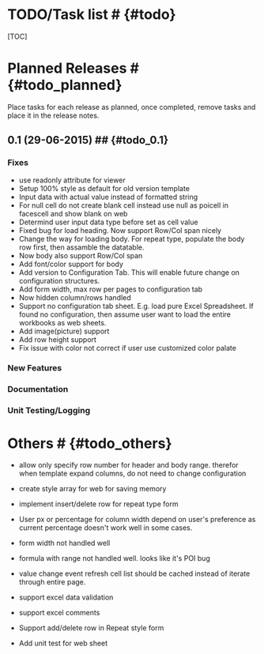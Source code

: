 # TODO/Task list # {#todo}

[TOC]

# Planned Releases # {#todo_planned}
Place tasks for each release as planned, once completed, remove tasks and place it in the release notes.

## 0.1 (29-06-2015) ## {#todo_0.1}
### Fixes ###
- use readonly attribute for viewer
- Setup 100% style as default for old version template
- Input data with actual value instead of formatted string
- For null cell do not create blank cell instead use null as poicell in facescell and show blank on web
- Determind user input data type before set as cell value
- Fixed bug for load heading. Now support Row/Col span nicely
- Change the way for loading body. For repeat type, populate the body row first, then assamble the datatable.
- Now body also support Row/Col span 
- Add font/color support for body
- Add version to Configuration Tab. This will enable future change on configuration structures.
- Add form width, max row per pages to configuration tab
- Now hidden column/rows handled
- Support no configuration tab sheet. E.g. load pure Excel Spreadsheet. If found no configuration, then assume user want to load the entire workbooks as web sheets.
- Add image(picture) support
- Add row height support
- Fix issue with color not correct if user use customized color palate



### New Features ###

### Documentation ###

### Unit Testing/Logging ###

# Others # {#todo_others}


- allow only specify row number for header and body range. therefor when template expand columns, do not need to change configuration


- create style array for web for saving memory

- implement insert/delete row for repeat type form

- User px or percentage for column width depend on user's preference as current percentage doesn't work well in some cases.

- form width not handled well
- formula with range not handled well. looks like it's POI bug

- value change event refresh cell list should be cached instead of iterate through entire page.
- support excel data validation

- support excel comments
- Support add/delete row in Repeat style form
- Add unit test for web sheet
